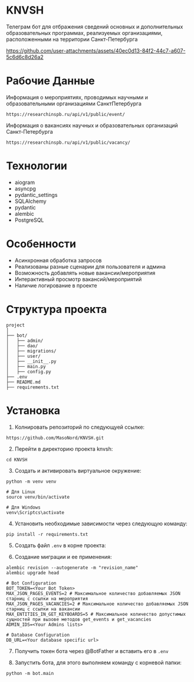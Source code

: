 # KNVSH
Телеграм бот для отбражения сведений основных и дополнительных образовательных программах, реализуемых
организациями, расположенными на территории Санкт-Петербурга

https://github.com/user-attachments/assets/40ec0d13-84f2-44c7-a607-5c6d6c8d26a2

# Рабочие Данные
Информация о мероприятиях, проводимых научными и образовательными организациями СанктПетербурга

```
https://researchinspb.ru/api/v1/public/event/
```

Информация о вакансиях научных и образовательных организаций Санкт-Петербурга
```
https://researchinspb.ru/api/v1/public/vacancy/
```

# Технологии
- aiogram
- asyncpg
- pydantic_settings
- SQLAlchemy
- pydantic
- alembic
- PostgreSQL

# Особенности
- Асинхронная обработка запросов
- Реализованы разные сценарии для пользователя и админа
- Возможность добавлять новые вакансии/мероприятия
- Интерактивный просмотр вакансий/мероприятий
- Наличие логирование в проекте

# Структура проекта

```
project
│
├── bot/
│   ├── admin/
│   ├── dao/
│   ├── migrations/
│   ├── user/
│   ├── __init__.py
│   ├── main.py
│   ├── config.py
├── .env
├── README.md
├── requirements.txt
```

# Установка
1. Колнировать репозиторий по следующуей ссылке:
```
https://github.com/MasoNord/KNVSH.git
```
2. Перейти в директорию проекта knvsh:
```
cd KNVSH
```
3. Создать и активировать виртуальное окружение:
```
python -m venv venv

# Для Linux
source venv/bin/activate

# Для Windows
venv\Scriptcs\activate
```

4. Установить необходимые зависимости через следующую команду:
```
pip install -r requirements.txt
```

5. Создать файл `.env` в корне проекта:

6. Создание миграции и ее применения:

```
alembic revision --autogenerate -m "revision_name"
alembic upgrade head
```

```
# Bot Configuration
BOT_TOKEN=<Your Bot Token>
MAX_JSON_PAGES_EVENTS=2 # Максимальное количество добавляемых JSON старниц с ссылки на мероприятия
MAX_JSON_PAGES_VACANCIES=2 # Максимальное количество добавляемых JSON старниц с ссылки на вакансии
MAX_ENTITIES_IN_GET_KEYBOARDS=5 # Максимальное количество допустимых сущностей при вызове методов get_events и get_vacancies
ADMIN_IDS=<Your Admins lists>

# Database Configuration
DB_URL=<Your database specific url>
```

7. Получить токен бота через @BotFather и вставить его в `.env`

8. Запустить бота, для этого выполняем команду с корневой папки:
```
python -m bot.main
```
